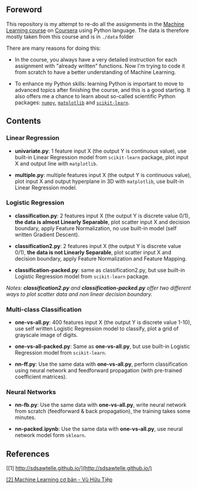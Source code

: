 ## Foreword
This repository is my attempt to re-do all the assignments in the [Machine Learning course](https://www.coursera.org/learn/machine-learning/) on [Coursera](https://coursera.com) using Python language. The data is therefore mostly taken from this course and is in `./data` folder

There are many reasons for doing this:
* In the course, you always have a very detailed instruction for each assignment with "already written" functions. Now I'm trying to code it from scratch to have a better understanding of Machine Learning.

* To enhance my Python skills: learning Python is important to move to advanced topics after finishing the course, and this is a good starting. It also offers me a chance to learn about so-called scientific Python packages: [`numpy`](http://www.numpy.org/), [`matplotlib`](http://matplotlib.org/) and [`scikit-learn`](http://scikit-learn.org/stable/).

## Contents

### Linear Regression

* **univariate.py**: 1 feature input X (the output Y is continuous value), use built-in Linear Regression model from `scikit-learn` package, plot input X and output line with `matplotlib`.

* **multiple.py**: multiple features input X (the output Y is continuous value), plot input X and output hyperplane in 3D with `matplotlib`, use built-in Linear Regression model.

### Logistic Regression

* **classification.py**: 2 features input X (the output Y is discrete value 0/1), **the data is almost Linearly Separable**, plot scatter input X and decision boundary, apply Feature Normalization, no use built-in model (self written Gradient Descent).

* **classification2.py**: 2 features input X (the output Y is discrete value 0/1), **the data is not Linearly Separable**, plot scatter input X and decision boundary, apply Feature Normalization and Feature Mapping.

* **classification-packed.py**: same as classification2.py, but use built-in Logistic Regression model from `scikit-learn` package.

_Notes: **classification2.py** and **classification-packed.py** offer two different ways to plot scatter data and non linear decision boundary._

### Multi-class Classification

* **one-vs-all.py**: 400 features input X (the output Y is discrete value 1-10), use self written Logistic Regression model to classify, plot a grid of grayscale image of digits.

* **one-vs-all-packed.py**: Same as **one-vs-all.py**, but use built-in Logistic Regression model from `scikit-learn`.

* **nn-ff.py**: Use the same data with **one-vs-all.py**, perform classification using neural network and feedforward propagation (with pre-trained coefficient matrices).

### Neural Networks

* **nn-fb.py**: Use the same data with **one-vs-all.py**, write neural network from scratch (feedforward & back propagation), the training takes some minutes.

* **nn-packed.ipynb**: Use the same data with **one-vs-all.py**, use neural network model form `sklearn`.

## References
[[1] http://sdsawtelle.github.io/](http://sdsawtelle.github.io/)

[[2] Machine Learning cơ bản - Vũ Hữu Tiệp](https://machinelearningcoban.com/)
